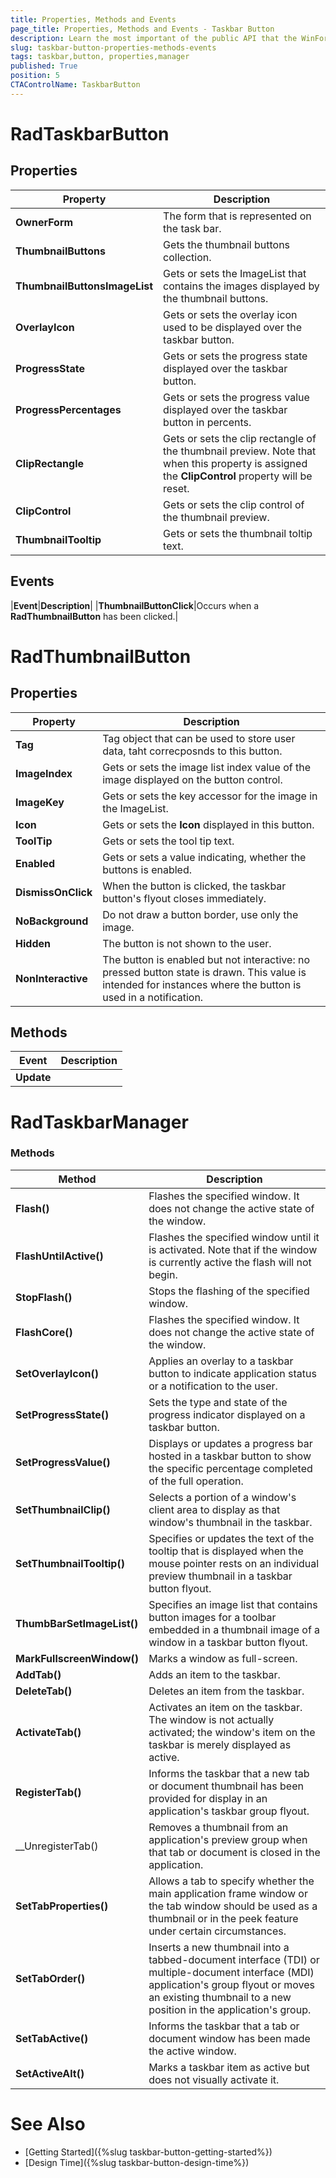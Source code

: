 ```yaml
---
title: Properties, Methods and Events
page_title: Properties, Methods and Events - Taskbar Button
description: Learn the most important of the public API that the WinForms RadTaskbarButton offers.
slug: taskbar-button-properties-methods-events
tags: taskbar,button, properties,manager
published: True
position: 5 
CTAControlName: TaskbarButton
---
```


# RadTaskbarButton

## Properties

|__Property__|__Description__|
|---|---|
|__OwnerForm__|The form that is represented on the task bar.|
|__ThumbnailButtons__|Gets the thumbnail buttons collection.|
|__ThumbnailButtonsImageList__|Gets or sets the ImageList that contains the images displayed by the thumbnail buttons.|
|__OverlayIcon__|Gets or sets the overlay icon used to be displayed over the taskbar button.|
|__ProgressState__|Gets or sets the progress state displayed over the taskbar button.|
|__ProgressPercentages__|Gets or sets the progress value displayed over the taskbar button in percents.|
|__ClipRectangle__|Gets or sets the clip rectangle of the thumbnail preview. Note that when this property is assigned the __ClipControl__ property will be reset.|
|__ClipControl__|Gets or sets the clip control of the thumbnail preview.|
|__ThumbnailTooltip__|Gets or sets the thumbnail toltip text.|

## Events

|__Event__|__Description__|
|__ThumbnailButtonClick__|Occurs when a __RadThumbnailButton__ has been clicked.|

# RadThumbnailButton

## Properties

|__Property__|__Description__|
|---|---|
|__Tag__|Tag object that can be used to store user data, taht correcposnds to this button.|
|__ImageIndex__|Gets or sets the image list index value of the image displayed on the button control.|
|__ImageKey__|Gets or sets the key accessor for the image in the ImageList.|
|__Icon__|Gets or sets the __Icon__ displayed in this button.|
|__ToolTip__|Gets or sets the tool tip text.|
|__Enabled__|Gets or sets a value indicating, whether the buttons is enabled.|
|__DismissOnClick__|When the button is clicked, the taskbar button's flyout closes immediately.|
|__NoBackground__|Do not draw a button border, use only the image.|
|__Hidden__|The button is not shown to the user.|
|__NonInteractive__|The button is enabled but not interactive: no pressed button state is drawn. This value is intended for instances where the button is used in a notification.|

## Methods

|__Event__|__Description__|
|---|---|
|__Update__||

# RadTaskbarManager

### Methods

|__Method__|__Description__|
|----|----|
|__Flash()__|Flashes the specified window. It does not change the active state of the window.|
|__FlashUntilActive()__|Flashes the specified window until it is activated. Note that if the window is currently active the flash will not begin.|
|__StopFlash()__|Stops the flashing of the specified window.|
|__FlashCore()__|Flashes the specified window. It does not change the active state of the window.|
|__SetOverlayIcon()__|Applies an overlay to a taskbar button to indicate application status or a notification to the user.|
|__SetProgressState()__|Sets the type and state of the progress indicator displayed on a taskbar button.|
|__SetProgressValue()__|Displays or updates a progress bar hosted in a taskbar button to show the specific percentage completed of the full operation.|
|__SetThumbnailClip()__|Selects a portion of a window's client area to display as that window's thumbnail in the taskbar.|
|__SetThumbnailTooltip()__|Specifies or updates the text of the tooltip that is displayed when the mouse pointer rests on an individual preview thumbnail in a taskbar button flyout.|
|__ThumbBarSetImageList()__|Specifies an image list that contains button images for a toolbar embedded in a thumbnail image of a window in a taskbar button flyout.|
|__MarkFullscreenWindow()__|Marks a window as full-screen.|
|__AddTab()__|Adds an item to the taskbar.|
|__DeleteTab()__|Deletes an item from the taskbar.|
|__ActivateTab()__|Activates an item on the taskbar. The window is not actually activated; the window's item on the taskbar is merely displayed as active.|
|__RegisterTab()__|Informs the taskbar that a new tab or document thumbnail has been provided for display in an application's taskbar group flyout.|
|__UnregisterTab()|Removes a thumbnail from an application's preview group when that tab or document is closed in the application.|
|__SetTabProperties()__|Allows a tab to specify whether the main application frame window or the tab window should be used as a thumbnail or in the peek feature under certain circumstances.|
|__SetTabOrder()__|Inserts a new thumbnail into a tabbed-document interface (TDI) or multiple-document interface (MDI) application's group flyout or moves an existing thumbnail to a new position in the application's group.|
|__SetTabActive()__|Informs the taskbar that a tab or document window has been made the active window.|
|__SetActiveAlt()__|Marks a taskbar item as active but does not visually activate it.


# See Also

* [Getting Started]({%slug taskbar-button-getting-started%})
* [Design Time]({%slug taskbar-button-design-time%})
 
        
